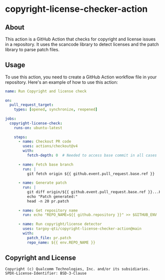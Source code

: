 # copyright-license-checker-action

## About

This action is a GitHub Action that checks for copyright and license issues in a repository. It uses the scancode library to detect licenses and the patch library to parse patch files.

## Usage

To use this action, you need to create a GitHub Action workflow file in your repository. Here's an example of how to use this action:

```yml
name: Run Copyright and license check
 
on:
  pull_request_target:
    types: [opened, synchronize, reopened]
 
jobs:
  copyright-license-check:
    runs-on: ubuntu-latest
 
    steps:
      - name: Checkout PR code
        uses: actions/checkout@v4
        with:
          fetch-depth: 0  # Needed to access base commit in all cases
 
      - name: Fetch base branch
        run: |
          git fetch origin ${{ github.event.pull_request.base.ref }}
 
      - name: Generate patch
        run: |
          git diff origin/${{ github.event.pull_request.base.ref }}...HEAD > pr.patch
          echo "Patch generated:"
          head -n 20 pr.patch
      
      - name: Get repository name
        run: echo "REPO_NAME=${{ github.repository }}" >> $GITHUB_ENV
 
      - name: Run copyright/license detector
        uses: targoy-qti/copyright-license-checker-action@main
        with:
          patch_file: pr.patch
          repo_name: ${{ env.REPO_NAME }}

```

## Copyright and License

```text
Copyright (c) Qualcomm Technologies, Inc. and/or its subsidiaries.
SPDX-License-Identifier: BSD-3-Clause
```


